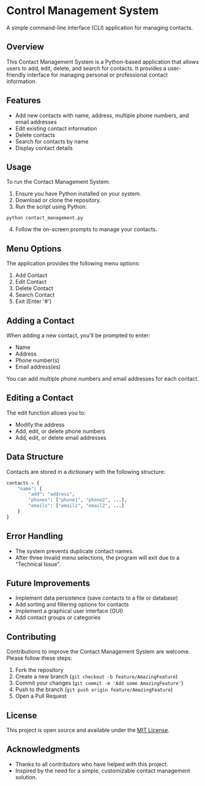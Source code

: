 # Control Management System

A simple command-line interface (CLI) application for managing contacts.

## Overview

This Contact Management System is a Python-based application that allows users to add, edit, delete, and search for contacts. It provides a user-friendly interface for managing personal or professional contact information.

## Features

- Add new contacts with name, address, multiple phone numbers, and email addresses
- Edit existing contact information
- Delete contacts
- Search for contacts by name
- Display contact details

## Usage

To run the Contact Management System:

1. Ensure you have Python installed on your system.
2. Download or clone the repository.
3. Run the script using Python:

```
python contact_management.py
```

4. Follow the on-screen prompts to manage your contacts.

## Menu Options

The application provides the following menu options:

1. Add Contact
2. Edit Contact
3. Delete Contact
4. Search Contact
5. Exit (Enter '#')

## Adding a Contact

When adding a new contact, you'll be prompted to enter:
- Name
- Address
- Phone number(s)
- Email address(es)

You can add multiple phone numbers and email addresses for each contact.

## Editing a Contact

The edit function allows you to:
- Modify the address
- Add, edit, or delete phone numbers
- Add, edit, or delete email addresses

## Data Structure

Contacts are stored in a dictionary with the following structure:

```python
contacts = {
    "name": {
        "add": "address",
        "phones": ["phone1", "phone2", ...],
        "emails": ["email1", "email2", ...]
    }
}
```

## Error Handling

- The system prevents duplicate contact names.
- After three invalid menu selections, the program will exit due to a "Technical Issue".

## Future Improvements

- Implement data persistence (save contacts to a file or database)
- Add sorting and filtering options for contacts
- Implement a graphical user interface (GUI)
- Add contact groups or categories

## Contributing

Contributions to improve the Contact Management System are welcome. Please follow these steps:

1. Fork the repository
2. Create a new branch (`git checkout -b feature/AmazingFeature`)
3. Commit your changes (`git commit -m 'Add some AmazingFeature'`)
4. Push to the branch (`git push origin feature/AmazingFeature`)
5. Open a Pull Request

## License

This project is open source and available under the [MIT License](LICENSE).

## Acknowledgments

- Thanks to all contributors who have helped with this project.
- Inspired by the need for a simple, customizable contact management solution.
